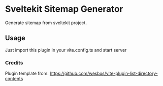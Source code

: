 # Sveltekit Sitemap Generator

Generate sitemap from sveltekit project.

## Usage

Just import this plugin in your vite.config.ts and start server

### Credits

Plugin template from: https://github.com/wesbos/vite-plugin-list-directory-contents